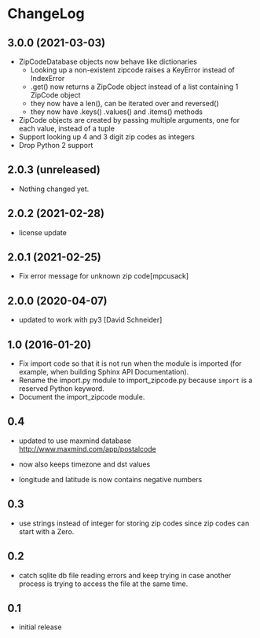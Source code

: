 ChangeLog
=========

3.0.0 (2021-03-03)
------------------

- ZipCodeDatabase objects now behave like dictionaries
  - Looking up a non-existent zipcode raises a KeyError instead of IndexError
  - .get() now returns a ZipCode object instead of a list containing 1 ZipCode object
  - they now have a len(), can be iterated over and reversed()
  - they now have .keys() .values() and .items() methods
- ZipCode objects are created by passing multiple arguments, one for
  each value, instead of a tuple
- Support looking up 4 and 3 digit zip codes as integers
- Drop Python 2 support

2.0.3 (unreleased)
------------------

- Nothing changed yet.


2.0.2 (2021-02-28)
------------------

- license update


2.0.1 (2021-02-25)
------------------

- Fix error message for unknown zip code[mpcusack]


2.0.0 (2020-04-07)
------------------

- updated to work with py3
  [David Schneider]

1.0 (2016-01-20)
----------------

* Fix import code so that it is not run when the module is imported (for
  example, when building Sphinx API Documentation).
* Rename the import.py module to import_zipcode.py because `import` is a
  reserved Python keyword.
* Document the import_zipcode module.

0.4
---

* updated to use maxmind database http://www.maxmind.com/app/postalcode

* now also keeps timezone and dst values

* longitude and latitude is now contains negative numbers


0.3
---

* use strings instead of integer for storing zip codes since zip codes can start
  with a Zero.


0.2
---

* catch sqlite db file reading errors and keep trying in case
  another process is trying to access the file at the same time.


0.1
---

* initial release
